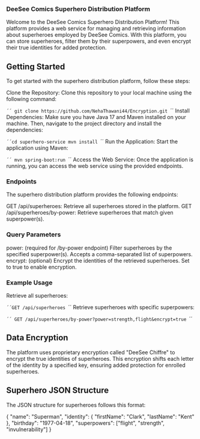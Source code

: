 ### DeeSee Comics Superhero Distribution Platform
Welcome to the DeeSee Comics Superhero Distribution Platform! This platform provides a web service for managing and retrieving information about superheroes employed by DeeSee Comics. With this platform, you can store superheroes, filter them by their superpowers, and even encrypt their true identities for added protection.

## Getting Started
To get started with the superhero distribution platform, follow these steps:

Clone the Repository: Clone this repository to your local machine using the following command:

`´´
git clone https://github.com/NehaThawani44/Encryption.git
`´´
Install Dependencies: Make sure you have Java 17 and Maven installed on your machine. Then, navigate to the project directory and install the dependencies:

`´´cd superhero-service
  mvn install
`´´
Run the Application: Start the application using Maven:


`´´
mvn spring-boot:run
`´´
Access the Web Service: Once the application is running, you can access the web service using the provided endpoints.

### Endpoints
The superhero distribution platform provides the following endpoints:

GET /api/superheroes: Retrieve all superheroes stored in the platform.
GET /api/superheroes/by-power: Retrieve superheroes that match given superpower(s).

### Query Parameters
power: (required for /by-power endpoint) Filter superheroes by the specified superpower(s). Accepts a comma-separated list of superpowers.
encrypt: (optional) Encrypt the identities of the retrieved superheroes. Set to true to enable encryption.

### Example Usage
Retrieve all superheroes:


`´´GET /api/superheroes `´´
Retrieve superheroes with specific superpowers:


`´´
GET /api/superheroes/by-power?power=strength,flight&encrypt=true
`´´
## Data Encryption
The platform uses proprietary encryption called "DeeSee Chiffre" to encrypt the true identities of superheroes. This encryption shifts each letter of the identity by a specified key, ensuring added protection for enrolled superheroes.

## Superhero JSON Structure
The JSON structure for superheroes follows this format:

{
    "name": "Superman",
    "identity": {
        "firstName": "Clark",
        "lastName": "Kent"
    },
    "birthday": "1977-04-18",
    "superpowers": ["flight", "strength", "invulnerability"]
}
